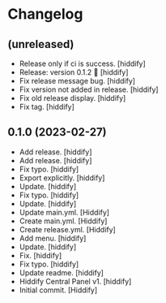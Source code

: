 Changelog
=========


(unreleased)
------------
- Release only if ci is success. [hiddify]
- Release: version 0.1.2 🚀 [hiddify]
- Fix release message bug. [hiddify]
- Fix version not added in release. [hiddify]
- Fix old release display. [hiddify]
- Fix tag. [hiddify]


0.1.0 (2023-02-27)
------------------
- Add release. [hiddify]
- Add release. [hiddify]
- Fix typo. [hiddify]
- Export explicitly. [hiddify]
- Update. [hiddify]
- Fix typo. [hiddify]
- Update. [hiddify]
- Update main.yml. [Hiddify]
- Create main.yml. [Hiddify]
- Create release.yml. [Hiddify]
- Add menu. [hiddify]
- Update. [hiddify]
- Fix. [hiddify]
- Fix typo. [hiddify]
- Update readme. [hiddify]
- Hiddify Central Panel v1. [hiddify]
- Initial commit. [Hiddify]


